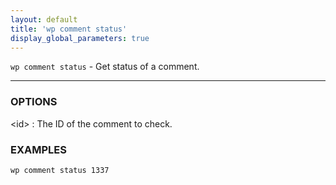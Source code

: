 ```yaml
---
layout: default
title: 'wp comment status'
display_global_parameters: true
---
```


`wp comment status` - Get status of a comment.

<hr />

### OPTIONS

&lt;id&gt;
: The ID of the comment to check.

### EXAMPLES

    wp comment status 1337



